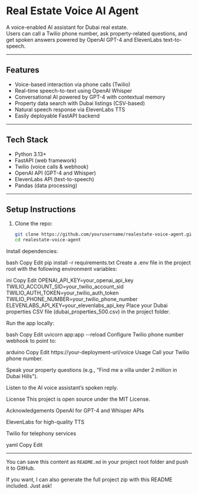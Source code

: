 # Real Estate Voice AI Agent

A voice-enabled AI assistant for Dubai real estate.  
Users can call a Twilio phone number, ask property-related questions, and get spoken answers powered by OpenAI GPT-4 and ElevenLabs text-to-speech.

---

## Features

- Voice-based interaction via phone calls (Twilio)
- Real-time speech-to-text using OpenAI Whisper
- Conversational AI powered by GPT-4 with contextual memory
- Property data search with Dubai listings (CSV-based)
- Natural speech response via ElevenLabs TTS
- Easily deployable FastAPI backend

---

## Tech Stack

- Python 3.13+
- FastAPI (web framework)
- Twilio (voice calls & webhook)
- OpenAI API (GPT-4 and Whisper)
- ElevenLabs API (text-to-speech)
- Pandas (data processing)

---

## Setup Instructions

1. Clone the repo:
   ```bash
   git clone https://github.com/yourusername/realestate-voice-agent.git
   cd realestate-voice-agent
Install dependencies:

bash
Copy
Edit
pip install -r requirements.txt
Create a .env file in the project root with the following environment variables:

ini
Copy
Edit
OPENAI_API_KEY=your_openai_api_key
TWILIO_ACCOUNT_SID=your_twilio_account_sid
TWILIO_AUTH_TOKEN=your_twilio_auth_token
TWILIO_PHONE_NUMBER=your_twilio_phone_number
ELEVENLABS_API_KEY=your_elevenlabs_api_key
Place your Dubai properties CSV file (dubai_properties_500.csv) in the project folder.

Run the app locally:

bash
Copy
Edit
uvicorn app:app --reload
Configure Twilio phone number webhook to point to:

arduino
Copy
Edit
https://your-deployment-url/voice
Usage
Call your Twilio phone number.

Speak your property questions (e.g., "Find me a villa under 2 million in Dubai Hills").

Listen to the AI voice assistant’s spoken reply.

License
This project is open source under the MIT License.

Acknowledgements
OpenAI for GPT-4 and Whisper APIs

ElevenLabs for high-quality TTS

Twilio for telephony services

yaml
Copy
Edit

---

You can save this content as `README.md` in your project root folder and push it to GitHub.

If you want, I can also generate the full project zip with this README included. Just ask!
